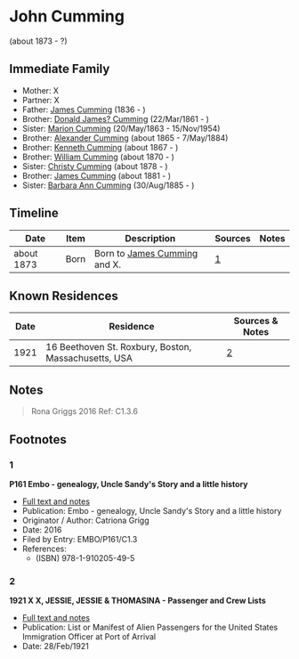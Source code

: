 ﻿---
layout: person
subject_key: i87723702
permalink: /people/i87723702
---

# John Cumming
(about 1873 - ?)

## Immediate Family

* Mother: X
* Partner: X
* Father: [James Cumming](./@66384942@-james-cumming-b1836-d.md) (1836 - )
* Brother: [Donald James? Cumming](./@20465544@-donald-james-cumming-b1861-3-22-d.md) (22/Mar/1861 - )
* Sister: [Marion Cumming](./@59851647@-marion-cumming-b1863-5-20-d1954-11-15.md) (20/May/1863 - 15/Nov/1954)
* Brother: [Alexander Cumming](./@7306221@-alexander-cumming-b1865-d1884-5-7.md) (about 1865 - 7/May/1884)
* Brother: [Kenneth Cumming](./@14447152@-kenneth-cumming-b1867-d.md) (about 1867 - )
* Brother: [William Cumming](./@10016098@-william-cumming-b1870-d.md) (about 1870 - )
* Sister: [Christy Cumming](./@94377968@-christy-cumming-b1878-d.md) (about 1878 - )
* Brother: [James Cumming](./@64418166@-james-cumming-b1881-d.md) (about 1881 - )
* Sister: [Barbara Ann Cumming](./@57039529@-barbara-ann-cumming-b1885-8-30-d.md) (30/Aug/1885 - )

## Timeline

Date | Item | Description | Sources | Notes
---|---|---|---|---
about 1873 | Born | Born to [James Cumming](./@66384942@-james-cumming-b1836-d.md) and X. | [1](#1) | 

## Known Residences

Date | Residence | Sources & Notes
---|---|---
1921 | 16 Beethoven St. Roxbury, Boston, Massachusetts, USA | [2](#2)

## Notes

> Rona Griggs 2016 Ref: C1.3.6
>


## Footnotes

### 1

**P161 Embo - genealogy, Uncle Sandy's Story and a little history**

* [Full text and notes](../sources/@95058656@-p161-embo-genealogy,-uncle-sandy's-story-and-a-little-history.md)
* Publication: Embo - genealogy, Uncle Sandy's Story and a little history
* Originator / Author: Catriona Grigg
* Date: 2016
* Filed by Entry: EMBO/P161/C1.3
* References: 
  * (ISBN) 978-1-910205-49-5

### 2

**1921 X X, JESSIE, JESSIE & THOMASINA - Passenger and Crew Lists**

* [Full text and notes](../sources/@67676004@-1921-cumming-donald,-jessie,-jessie-&-thomasina-passenger-and-crew-lists.md)
* Publication: List or Manifest of Alien Passengers for the United States Immigration Officer at Port of Arrival
* Date: 28/Feb/1921

